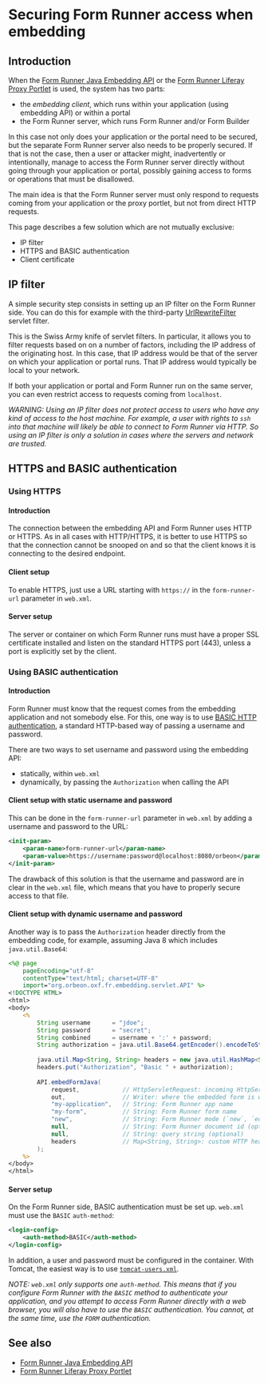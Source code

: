 # Securing Form Runner access when embedding



## Introduction

When the [Form Runner Java Embedding API](java-api.md) or the [Form Runner Liferay Proxy Portlet](liferay-proxy-portlet.md) is used, the system has two parts:

- the *embedding client*, which runs within your application (using embedding API) or within a portal
- the Form Runner server, which runs Form Runner and/or Form Builder

In this case not only does your application or the portal need to be secured, but the separate Form Runner server also needs to be properly secured. If that is not the case, then a user or attacker might, inadvertently or intentionally, manage to access the Form Runner server directly without going through your application or portal, possibly gaining access to forms or operations that must be disallowed. 

The main idea is that the Form Runner server must only respond to requests coming from your application or the proxy portlet, but not from direct HTTP requests.

This page describes a few solution which are not mutually exclusive:

- IP filter
- HTTPS and BASIC authentication
- Client certificate

## IP filter

A simple security step consists in setting up an IP filter on the Form Runner side. You can do this for example  with the third-party [UrlRewriteFilter](http://tuckey.org/urlrewrite/) servlet filter.

This is the Swiss Army knife of servlet filters. In particular, it allows you to filter requests based on on a number of factors, including the IP address of the originating host. In this case, that IP address would be that of the server on which your application or portal runs. That IP address would typically be local to your network.

If both your application or portal and Form Runner run on the same server, you can even restrict access to requests coming from `localhost`.

*WARNING: Using an IP filter does not protect access to users who have any kind of access to the host machine. For example, a user with rights to `ssh` into that machine will likely be able to connect to Form Runner via HTTP. So using an IP filter is only a solution in cases where the servers and network are trusted.*

## HTTPS and BASIC authentication

### Using HTTPS

#### Introduction

The connection between the embedding API and Form Runner uses HTTP or HTTPS. As in all cases with HTTP/HTTPS, it is better to use HTTPS so that the connection cannot be snooped on and so that the client knows it is connecting to the desired endpoint.

#### Client setup

To enable HTTPS, just use a URL starting with `https://` in the `form-runner-url` parameter in `web.xml`.

#### Server setup

The server or container on which Form Runner runs must have a proper SSL certificate installed and listen on the standard HTTPS port (443), unless a port is explicitly set by the client.

### Using BASIC authentication

#### Introduction

Form Runner must know that the request comes from the embedding application and not somebody else. For this, one way is to use [BASIC HTTP authentication](https://en.wikipedia.org/wiki/Basic_access_authentication), a standard HTTP-based way of passing a username and password.

There are two ways to set username and password using the embedding API:

- statically, within `web.xml`
- dynamically, by passing the `Authorization` when calling the API

#### Client setup with static username and password

This can be done in the `form-runner-url` parameter in `web.xml` by adding a username and password to the URL:

```xml
<init-param>
    <param-name>form-runner-url</param-name>
    <param-value>https://username:password@localhost:8080/orbeon</param-value>
</init-param>
```

The drawback of this solution is that the username and password are in clear in the `web.xml` file, which means that you have to properly secure access to that file.

#### Client setup with dynamic username and password

Another way is to pass the `Authorization` header directly from the embedding code, for example, assuming Java 8 which includes `java.util.Base64`:

```jsp
<%@ page
    pageEncoding="utf-8"
    contentType="text/html; charset=UTF-8"
    import="org.orbeon.oxf.fr.embedding.servlet.API" %>
<!DOCTYPE HTML>
<html>
<body>
    <%
        String username      = "jdoe";
        String password      = "secret";
        String combined      = username + ':' + password;
        String authorization = java.util.Base64.getEncoder().encodeToString(combined.getBytes);
        
        java.util.Map<String, String> headers = new java.util.HashMap<String, String>();
        headers.put("Authorization", "Basic " + authorization);
        
        API.embedFormJava(
            request,            // HttpServletRequest: incoming HttpServletRequest
            out,                // Writer: where the embedded form is written
            "my-application",   // String: Form Runner app name
            "my-form",          // String: Form Runner form name
            "new",              // String: Form Runner mode (`new`, `edit`, `view`)
            null,               // String: Form Runner document id (optional)
            null,               // String: query string (optional)
            headers             // Map<String, String>: custom HTTP headers (optional)
        );
    %>
</body>
</html>
```

#### Server setup

On the Form Runner side, BASIC authentication must be set up. `web.xml` must use the `BASIC` `auth-method`:

```xml
<login-config>
    <auth-method>BASIC</auth-method>
</login-config>
```

In addition, a user and password must be configured in the container. With Tomcat, the easiest way is to use [`tomcat-users.xml`](https://tomcat.apache.org/tomcat-8.5-doc/realm-howto.html#UserDatabaseRealm).

*NOTE: `web.xml` only supports one `auth-method`. This means that if you configure Form Runner with the `BASIC` method to authenticate your application, and you attempt to access Form Runner directly with a web browser, you will also have to use the `BASIC` authentication. You cannot, at the same time, use the `FORM` authentication.*

<!--

## Client certificate

TODO

## Secret token passing

TODO

-->

## See also

- [Form Runner Java Embedding API](java-api.md)
- [Form Runner Liferay Proxy Portlet](liferay-proxy-portlet.md) 
